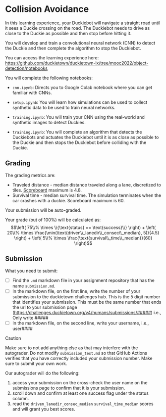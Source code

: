 # Collision Avoidance

In this learning experience, your Duckiebot will navigate a straight road until it sees a Duckie crossing on the road. 
The Duckiebot needs to drive as close to the Duckie as possible and then stop before hitting it.

You will develop and train a convolutional neural network (CNN) to detect the Duckie and then complete the algorithm to stop the Duckiebot.

You can access the learning experience here: <https://github.com/duckietown/duckietown-lx/tree/mooc2022/object-detection/notebooks>

You will complete the following notebooks:
- `cnn.ipynb`: Directs you to Google Colab notebook where you can get familiar with CNNs.

- `setup.ipynb`: You will learn how simulations can be used to collect synthetic data to be used to train neural networks.

- `training.ipynb`: You will train your CNN using the real-world and synthetic images to detect Duckies.

- `training.ipynb`: You will complete an algorithm that detects the Duckiebots and actuates the Duckiebot until it is as close as possible to the Duckie and then stops the Duckiebot before colliding with the Duckie.

## Grading

The grading metrics are:
- Traveled distance - median distance traveled along a lane, discretized to tiles. [Scoreboard](https://challenges.duckietown.org/v4/) maximum is 4.8.
- Survival time - median survival time. The simulation terminates when the car crashes with a duckie. Scoreboard maximum is 60.

Your submission will be auto-graded. 

Your grade (out of 100\%) will be calculated as:
$$\left( 75\\% \times \\{\text{status} == \text{success}\\} \right) + \left( 20\\% \times \frac{\min(\text{driven\\_lanedir\\_consec\\_median}, 5)}{4.5} \right) + \left( 5\\% \times \frac{\text{survival\\_time\\_median}}{60} \right)$$

## Submission

What you need to submit:

- [ ] Find the `.md` markdown file in your assignment repository that has the name `submission.md`.
- [ ] In the markdown file, on the first line, write the number of your submission to the duckietown challenges hub. This is the 5 digit number that identifies your submission. This must be the same number that ends the url to your submission page (https://challenges.duckietown.org/v4/humans/submissions/#####) i.e., Only write #####
- [ ] In the markdown file, on the second line, write your username, i.e., user####

> [!caution]
> Make sure to not add anything else as that may interfere with the autograder.
> Do not modify `submission_test.md` so that GitHub Actions verifies that you have correctly included your submission number.
> Make sure to submit your own work.

Our autograder will do the following:

1) access your submission on the cross-check the user name on the submissions page to confirm that it is your submission.
2) scroll down and confirm at least one success flag under the status column.
3) read the `driven_lanedir_consec_median` `survival_time_median` scores and will grant you best scores.
